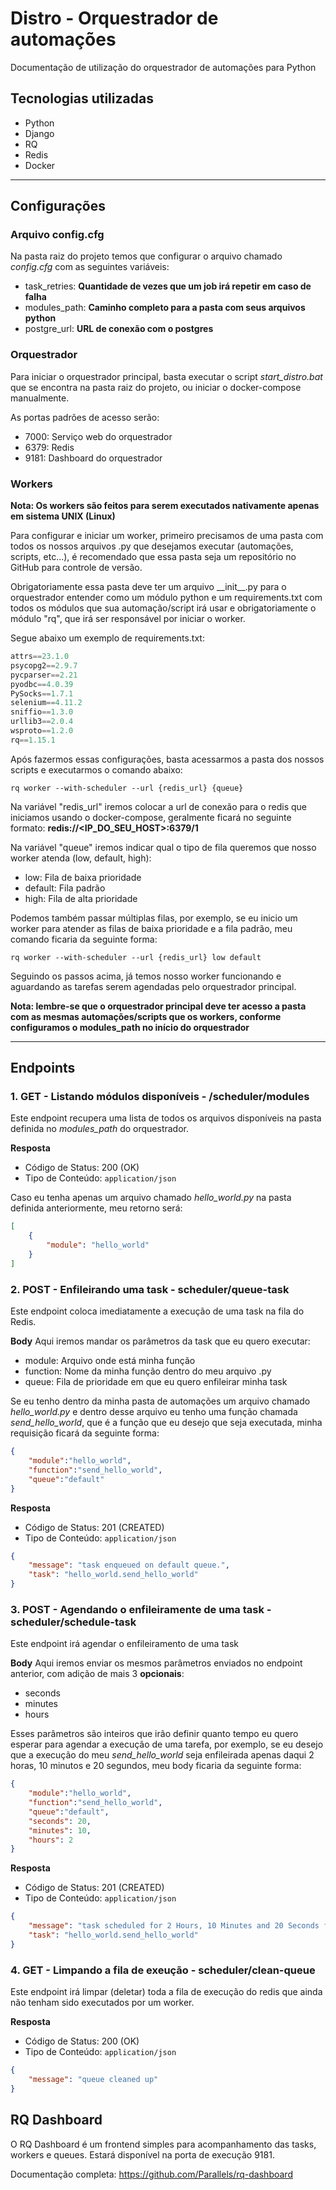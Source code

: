 # Distro - Orquestrador de automações

Documentação de utilização do orquestrador de automações para Python

## Tecnologias utilizadas
- Python
- Django
- RQ
- Redis
- Docker

---

## Configurações

### Arquivo config.cfg
Na pasta raiz do projeto temos que configurar o arquivo chamado *config.cfg* com as seguintes variáveis:

- task_retries: **Quantidade de vezes que um job irá repetir em caso de falha**
- modules_path: **Caminho completo para a pasta com seus arquivos python**
- postgre_url: **URL de conexão com o postgres**

### Orquestrador
Para iniciar o orquestrador principal, basta executar o script *start_distro.bat* que se encontra na pasta raiz do projeto, ou iniciar o docker-compose manualmente.

As portas padrões de acesso serão:

- 7000: Serviço web do orquestrador
- 6379: Redis
- 9181: Dashboard do orquestrador

### Workers
**Nota: Os workers são feitos para serem executados nativamente apenas em sistema UNIX (Linux)**

Para configurar e iniciar um worker, primeiro precisamos de uma pasta com todos os nossos arquivos .py que desejamos executar (automações, scripts, etc...), é recomendado que essa pasta seja um repositório no GitHub para controle de versão. 

Obrigatoriamente essa pasta deve ter um arquivo \_\_init\_\_.py para o orquestrador entender como um módulo python e um requirements.txt com todos os módulos que sua automação/script irá usar e obrigatoriamente o módulo "rq", que irá ser responsável por iniciar o worker.

Segue abaixo um exemplo de requirements.txt:

```python
attrs==23.1.0
psycopg2==2.9.7
pycparser==2.21
pyodbc==4.0.39
PySocks==1.7.1
selenium==4.11.2
sniffio==1.3.0
urllib3==2.0.4
wsproto==1.2.0
rq==1.15.1
```

Após fazermos essas configurações, basta acessarmos a pasta dos nossos scripts e executarmos o comando abaixo:

```
rq worker --with-scheduler --url {redis_url} {queue}
```

Na variável "redis_url" iremos colocar a url de conexão para o redis que iniciamos usando o docker-compose, geralmente ficará no seguinte formato: **redis://<IP_DO_SEU_HOST>:6379/1**

Na variável "queue" iremos indicar qual o tipo de fila queremos que nosso worker atenda (low, default, high):

- low: Fila de baixa prioridade
- default: Fila padrão
- high: Fila de alta prioridade

Podemos também passar múltiplas filas, por exemplo, se eu inicio um worker para atender as filas de baixa prioridade e a fila padrão, meu comando ficaria da seguinte forma:

```
rq worker --with-scheduler --url {redis_url} low default
```

Seguindo os passos acima, já temos nosso worker funcionando e aguardando as tarefas serem agendadas pelo orquestrador principal.

**Nota: lembre-se que o orquestrador principal deve ter acesso a pasta com as mesmas automações/scripts que os workers, conforme configuramos o modules_path no início do orquestrador**

---

## Endpoints

### 1. GET - Listando módulos disponíveis - /scheduler/modules

Este endpoint recupera uma lista de todos os arquivos disponíveis na pasta definida no *modules_path* do orquestrador.

**Resposta**
- Código de Status: 200 (OK)
- Tipo de Conteúdo: `application/json`

Caso eu tenha apenas um arquivo chamado *hello_world.py* na pasta definida anteriormente, meu retorno será:
```json
[
    {
        "module": "hello_world"
    }
]
```

### 2. POST - Enfileirando uma task - scheduler/queue-task

Este endpoint coloca imediatamente a execução de uma task na fila do Redis.

**Body**
Aqui iremos mandar os parâmetros da task que eu quero executar:
- module: Arquivo onde está minha função
- function: Nome da minha função dentro do meu arquivo .py
- queue: Fila de prioridade em que eu quero enfileirar minha task

Se eu tenho dentro da minha pasta de automações um arquivo chamado *hello_world.py* e dentro desse arquivo eu tenho uma função chamada *send_hello_world*, que é a função que eu desejo que seja executada, minha requisição ficará da seguinte forma:

```json
{
    "module":"hello_world",
    "function":"send_hello_world",
    "queue":"default"
}
```

**Resposta**
- Código de Status: 201 (CREATED)
- Tipo de Conteúdo: `application/json`

```json
{
    "message": "task enqueued on default queue.",
    "task": "hello_world.send_hello_world"
}
```

### 3. POST - Agendando o enfileiramente de uma task - scheduler/schedule-task

Este endpoint irá agendar o enfileiramento de uma task

**Body**
Aqui iremos enviar os mesmos parâmetros enviados no endpoint anterior, com adição de mais 3 **opcionais**:

- seconds
- minutes
- hours

Esses parâmetros são inteiros que irão definir quanto tempo eu quero esperar para agendar a execução de uma tarefa, por exemplo, se eu desejo que a execução do meu *send_hello_world* seja enfileirada apenas daqui 2 horas, 10 minutos e 20 segundos, meu body ficaria da seguinte forma:

```json
{
    "module":"hello_world",
    "function":"send_hello_world",
    "queue":"default",
    "seconds": 20,
    "minutes": 10,
    "hours": 2
}
```

**Resposta**
- Código de Status: 201 (CREATED)
- Tipo de Conteúdo: `application/json`

```json
{
    "message": "task scheduled for 2 Hours, 10 Minutes and 20 Seconds from now on default queue.",
    "task": "hello_world.send_hello_world"
}
```

### 4. GET - Limpando a fila de exeução - scheduler/clean-queue
Este endpoint irá limpar (deletar) toda a fila de execução do redis que ainda não tenham sido executados por um worker.

**Resposta**
- Código de Status: 200 (OK)
- Tipo de Conteúdo: `application/json`

```json
{
    "message": "queue cleaned up"
}
```

## RQ Dashboard
O RQ Dashboard é um frontend simples para acompanhamento das tasks, workers e queues. Estará disponível na porta de execução 9181.

Documentação completa: https://github.com/Parallels/rq-dashboard